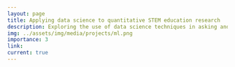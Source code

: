 ```yaml
---
layout: page
title: Applying data science to quantitative STEM education research
description: Exploring the use of data science techniques in asking and answering new questions about STEM education.
img: ../assets/img/media/projects/ml.png
importance: 3
link:
current: true
---
```



